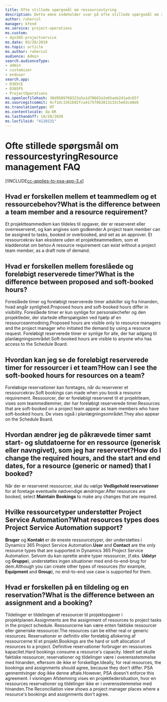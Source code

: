 ```yaml
---
title: Ofte stillede spørgsmål om ressourcestyring
description: Dette emne indeholder svar på ofte stillede spørgsmål om ressourcestyring.
author: ruhercul
manager: kfend
ms.service: project-operations
ms.custom:
- dyn365-projectservice
ms.date: 03/28/2019
ms.topic: article
ms.author: ruhercul
audience: Admin
search.audienceType:
- admin
- customizer
- enduser
search.app:
- D365CE
- D365PS
- ProjectOperations
ms.openlocfilehash: 38d9509768323a5a1d78683a2e65ade241adc65f
ms.sourcegitcommit: 4cf1dc1561b92fca4175f0b3813133c5e63ce8e6
ms.translationtype: HT
ms.contentlocale: da-DK
ms.lasthandoff: 10/28/2020
ms.locfileid: "4120131"
---
```

# <a name="resource-management-faq"></a><span data-ttu-id="1c85b-103">Ofte stillede spørgsmål om ressourcestyring</span><span class="sxs-lookup"><span data-stu-id="1c85b-103">Resource management FAQ</span></span>

[!INCLUDE[cc-applies-to-psa-app-3.x](../includes/cc-applies-to-psa-app-3x.md)]

## <a name="what-is-the-difference-between-a-team-member-and-a-resource-requirement"></a><span data-ttu-id="1c85b-104">Hvad er forskellen mellem et teammedlem og et ressourcebehov?</span><span class="sxs-lookup"><span data-stu-id="1c85b-104">What is the difference between a team member and a resource requirement?</span></span>

<span data-ttu-id="1c85b-105">Et projektteammedlem kan tildeles til opgaver, der er reserveret eller overreserveret, og kan angives som godkender.</span><span class="sxs-lookup"><span data-stu-id="1c85b-105">A project team member can be assigned to tasks, booked or overbooked, and set as an approver.</span></span> <span data-ttu-id="1c85b-106">Et ressourcekrav kan eksistere uden et projektteammedlem, som et kladdenotat om behov.</span><span class="sxs-lookup"><span data-stu-id="1c85b-106">A resource requirement can exist without a project team member, as a draft note of demand.</span></span> 

## <a name="what-is-the-difference-between-proposed-and-soft-booked-hours"></a><span data-ttu-id="1c85b-107">Hvad er forskellen mellem foreslåede og foreløbigt reserverede timer?</span><span class="sxs-lookup"><span data-stu-id="1c85b-107">What is the difference between proposed and soft-booked hours?</span></span>

<span data-ttu-id="1c85b-108">Foreslåede timer og foreløbigt reserverede timer adskiller sig fra hinanden, hvad angår synlighed.</span><span class="sxs-lookup"><span data-stu-id="1c85b-108">Proposed hours and soft-booked hours differ in visibility.</span></span> <span data-ttu-id="1c85b-109">Foreslåede timer er kun synlige for personalechefer og den projektleder, der startede efterspørgslen ved hjælp af en ressourceanmodning.</span><span class="sxs-lookup"><span data-stu-id="1c85b-109">Proposed hours are visible only to resource managers and the project manager who initiated the demand by using a resource request.</span></span> <span data-ttu-id="1c85b-110">Foreløbigt reserverede timer er synlige for alle, der har adgang til planlægningsområdet.</span><span class="sxs-lookup"><span data-stu-id="1c85b-110">Soft-booked hours are visible to anyone who has access to the Schedule Board.</span></span>

## <a name="how-can-i-see-the-soft-booked-hours-for-resources-on-a-team"></a><span data-ttu-id="1c85b-111">Hvordan kan jeg se de foreløbigt reserverede timer for ressourcer i et team?</span><span class="sxs-lookup"><span data-stu-id="1c85b-111">How can I see the soft-booked hours for resources on a team?</span></span>

<span data-ttu-id="1c85b-112">Foreløbige reservationer kan foretages, når du reserverer et ressourcekrav.</span><span class="sxs-lookup"><span data-stu-id="1c85b-112">Soft bookings can made when you book a resource requirement.</span></span> <span data-ttu-id="1c85b-113">Ressourcer, der er foreløbigt reserveret til et projektteam, vises som teammedlemmer, der har foreløbigt reserverede timer.</span><span class="sxs-lookup"><span data-stu-id="1c85b-113">Resources that are soft-booked on a project team appear as team members who have soft-booked hours.</span></span> <span data-ttu-id="1c85b-114">De vises også i planlægningsområdet.</span><span class="sxs-lookup"><span data-stu-id="1c85b-114">They also appear on the Schedule Board.</span></span>

## <a name="how-do-i-change-the-required-hours-and-the-start-and-end-dates-for-a-resource-generic-or-named-that-i-booked"></a><span data-ttu-id="1c85b-115">Hvordan ændrer jeg de påkrævede timer samt start- og slutdatoerne for en ressource (generisk eller navngivet), som jeg har reserveret?</span><span class="sxs-lookup"><span data-stu-id="1c85b-115">How do I change the required hours, and the start and end dates, for a resource (generic or named) that I booked?</span></span>

<span data-ttu-id="1c85b-116">Når der er reserveret ressourcer, skal du vælge **Vedligehold reservationer** for at foretage eventuelle nødvendige ændringer.</span><span class="sxs-lookup"><span data-stu-id="1c85b-116">After resources are booked, select **Maintain Bookings** to make any changes that are required.</span></span>

## <a name="what-resources-types-does-project-service-automation-support"></a><span data-ttu-id="1c85b-117">Hvilke ressourcetyper understøtter Project Service Automation?</span><span class="sxs-lookup"><span data-stu-id="1c85b-117">What resources types does Project Service Automation support?</span></span>

<span data-ttu-id="1c85b-118">**Bruger** og **Kontakt** er de eneste ressourcetyper, der understøttes i Dynamics 365 Project Service Automation.</span><span class="sxs-lookup"><span data-stu-id="1c85b-118">**User** and **Contact** are the only resource types that are supported in Dynamics 365 Project Service Automation.</span></span> <span data-ttu-id="1c85b-119">Selvom du kan oprette andre typer ressourcer, (f.eks. **Udstyr** og **Gruppe**), understøttes ingen situationer med end-to-end-brug for dem.</span><span class="sxs-lookup"><span data-stu-id="1c85b-119">Although you can create other types of resources (for example, **Equipment** and **Group**), no end-to-end use case is supported for them.</span></span>

## <a name="what-is-the-difference-between-an-assignment-and-a-booking"></a><span data-ttu-id="1c85b-120">Hvad er forskellen på en tildeling og en reservation?</span><span class="sxs-lookup"><span data-stu-id="1c85b-120">What is the difference between an assignment and a booking?</span></span>

<span data-ttu-id="1c85b-121">Tildelinger er tildelingen af ressourcer til projektopgaver i projektplanen.</span><span class="sxs-lookup"><span data-stu-id="1c85b-121">Assignments are the assignment of resources to project tasks in the project schedule.</span></span> <span data-ttu-id="1c85b-122">Ressourcerne kan være enten faktiske ressourcer eller generiske ressourcer.</span><span class="sxs-lookup"><span data-stu-id="1c85b-122">The resources can be either real or generic resources.</span></span> <span data-ttu-id="1c85b-123">Reservationer er definitiv eller foreløbig allokering af ressourcerne til et projekt.</span><span class="sxs-lookup"><span data-stu-id="1c85b-123">Bookings are the hard or soft allocation of resources to a project.</span></span> <span data-ttu-id="1c85b-124">Definitive reservationer forbruger en ressources kapacitet.</span><span class="sxs-lookup"><span data-stu-id="1c85b-124">Hard bookings consume a resource's capacity.</span></span> <span data-ttu-id="1c85b-125">Ideelt set skulle faktiske ressourcer, reservationer og tildelinger være i overensstemmelse med hinanden, eftersom de ikke er forskellige.</span><span class="sxs-lookup"><span data-stu-id="1c85b-125">Ideally, for real resources, the bookings and assignments should agree, because they don't differ.</span></span> <span data-ttu-id="1c85b-126">PSA gennemtvinger dog ikke denne aftale.</span><span class="sxs-lookup"><span data-stu-id="1c85b-126">However, PSA doesn't enforce this agreement.</span></span> <span data-ttu-id="1c85b-127">I visningen Afstemning vises en projektledersituation, hvor en ressources reservationer og tildelinger ikke er i overensstemmelse med hinanden.</span><span class="sxs-lookup"><span data-stu-id="1c85b-127">The Reconciliation view shows a project manager places where a resource's bookings and assignments don't agree.</span></span>
